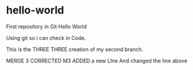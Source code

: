 # hello-world
First repository in Git Hello World

Using git so i can check in Code.

This is the THREE THREE creation of my second branch.

MERGE 3 CORRECTED M3 ADDED a new LIne And changed the line above
